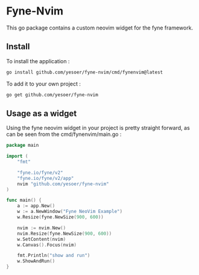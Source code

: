 # Fyne-Nvim
 
This go package contains a custom neovim widget for the fyne framework.
 
## Install

To install the application :
```sh
go install github.com/yesoer/fyne-nvim/cmd/fynenvim@latest
```

To add it to your own project :
```sh
go get github.com/yesoer/fyne-nvim
```

## Usage as a widget

Using the fyne neovim widget in your project is pretty straight forward,
as can be seen from the cmd/fynenvim/main.go :

```go
package main

import (
	"fmt"

	"fyne.io/fyne/v2"
	"fyne.io/fyne/v2/app"
	nvim "github.com/yesoer/fyne-nvim"
)

func main() {
	a := app.New()
	w := a.NewWindow("Fyne NeoVim Example")
	w.Resize(fyne.NewSize(900, 600))

	nvim := nvim.New()
	nvim.Resize(fyne.NewSize(900, 600))
	w.SetContent(nvim)
	w.Canvas().Focus(nvim)

	fmt.Println("show and run")
	w.ShowAndRun()
}
```
